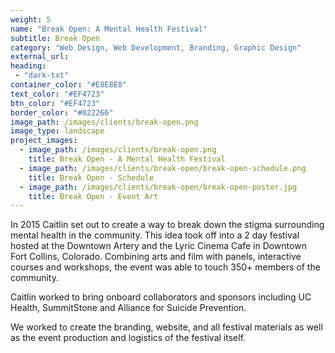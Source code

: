 ```yaml
---
weight: 5
name: "Break Open: A Mental Health Festival"
subtitle: Break Open
category: "Web Design, Web Development, Branding, Graphic Design"
external_url: 
heading:
 - "dark-txt"
container_color: "#E8E8E8"
text_color: "#EF4723"
btn_color: "#EF4723"
border_color: "#022266"
image_path: /images/clients/break-open.png
image_type: landscape
project_images:
  - image_path: /images/clients/break-open.png
    title: Break Open - A Mental Health Festival
  - image_path: /images/clients/break-open/break-open-schedule.png
    title: Break Open - Schedule
  - image_path: /images/clients/break-open/break-open-poster.jpg
    title: Break Open - Event Art
---
```


In 2015 Caitlin set out to create a way to break down the stigma surrounding mental health in the community. This idea took off into a 2 day festival hosted at the Downtown Artery and the Lyric Cinema Cafe in Downtown Fort Collins, Colorado. Combining arts and film with panels, interactive courses and workshops, the event was able to touch 350+ members of the community.

Caitlin worked to bring onboard collaborators and sponsors including UC Health, SummitStone and Alliance for Suicide Prevention.

We worked to create the branding, website, and all festival materials as well as the event production and logistics of the festival itself.